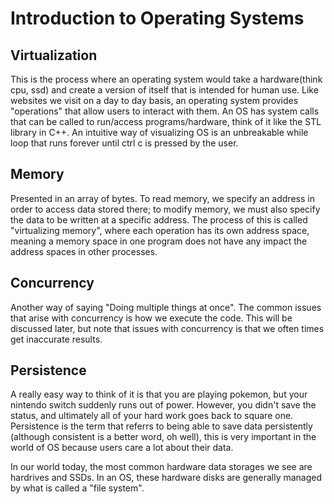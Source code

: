 # Introduction to Operating Systems

## Virtualization
This is the process where an operating system would take a hardware(think cpu, ssd) and create a version of itself that is intended for human use.
Like websites we visit on a day to day basis, an operating system provides "operations" that allow users to interact with them. An OS has system calls that can be called to run/access programs/hardware, think of it like the STL library in C++. An intuitive way of visualizing OS is an unbreakable while loop that runs forever until ctrl c is pressed by the user.

## Memory
Presented in an array of bytes. To read memory, we specify an address in order to access data stored there; to modify memory, we must also specify the data to be written at a specific address. The process of this is called "virtualizing memory", where each operation has its own address space, meaning a memory space in one program does not have any impact the address spaces in other processes.

## Concurrency
Another way of saying "Doing multiple things at once". The common issues that arise with concurrency is how we execute the code. This will be discussed later, but note that issues with concurrency is that we often times get inaccurate results.

## Persistence
A really easy way to think of it is that you are playing pokemon, but your nintendo switch suddenly runs out of power. However, you didn't save the status, and ultimately all of your hard work goes back to square one. Persistence is the term that referrs to being able to save data persistently (although consistent is a better word, oh well), this is very important in the world of OS because users care a lot about their data.

In our world today, the most common hardware data storages we see are hardrives and SSDs. In an OS, these hardware disks are generally managed by what is called a "file system".

